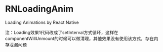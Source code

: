 # RNLoadingAnim
Loading Animations by React Native






注：Loading效果1代码改成了setInterval方式循环，这样在componentWillUnmount的时候可以做清理，其他效果没有使用该方式，存在内存泄漏问题